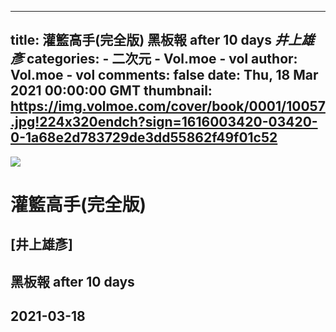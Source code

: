 
---
title: 灌籃高手(完全版) 黑板報 after 10 days _井上雄彥_
categories: 
    - 二次元
    - Vol.moe - vol
author: Vol.moe - vol
comments: false
date: Thu, 18 Mar 2021 00:00:00 GMT
thumbnail: https://img.volmoe.com/cover/book/0001/10057.jpg!224x320endch?sign=1616003420-03420-0-1a68e2d783729de3dd55862f49f01c52
---

<div>   
<img src="https://img.volmoe.com/cover/book/0001/10057.jpg!224x320endch?sign=1616003420-03420-0-1a68e2d783729de3dd55862f49f01c52" referrerpolicy="no-referrer">
            <h1>灌籃高手(完全版)</h1>
            <h2>[井上雄彥]</h2>
            <h2>黑板報 after 10 days</h2>
            <h2>2021-03-18</h2>  
</div>
            